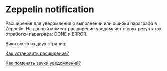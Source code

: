 # Zeppelin notification
Расширение для уведомления о выполнении или ошибки параграфа в Zeppelin.
На данный момент расширение уведомляет о двух резултатах отработки параграфа: DONE и ERROR.

Вики всего из двух страниц:



[Как установить расширение?](https://github.com/Olegmeister4615/extention_for_zeppelin/wiki/%D0%A3%D1%81%D1%82%D0%B0%D0%BD%D0%BE%D0%B2%D0%BA%D0%B0)



[Как поменять звуки уведомлений?](https://github.com/Olegmeister4615/extention_for_zeppelin/wiki/%D0%9A%D0%B0%D0%BA-%D0%BF%D0%BE%D0%BC%D0%B5%D0%BD%D1%8F%D1%82%D1%8C-%D0%B7%D0%B2%D1%83%D0%BA-%D1%83%D0%B2%D0%B5%D0%B4%D0%BE%D0%BC%D0%BB%D0%B5%D0%BD%D0%B8%D0%B9)




